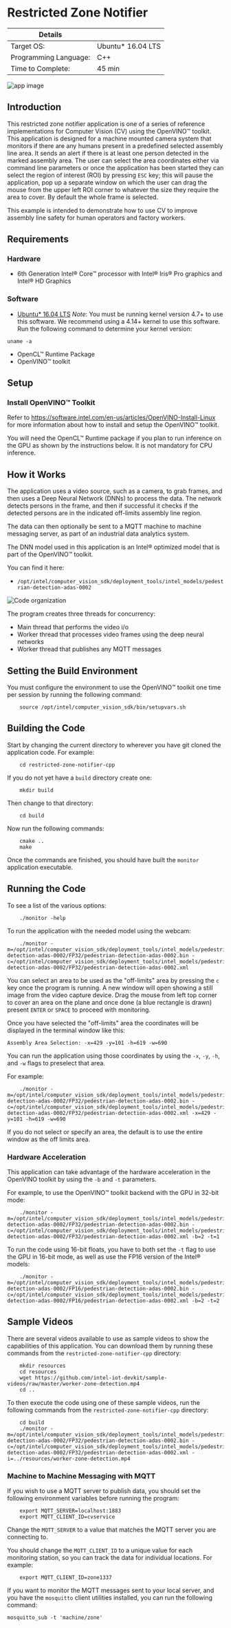 # Restricted Zone Notifier

| Details            |              |
|-----------------------|---------------|
| Target OS:            |  Ubuntu\* 16.04 LTS   |
| Programming Language: |  C++ |
| Time to Complete:    |  45 min     |

![app image](./images/restricted-zone-notifier.png)

## Introduction

This restricted zone notifier application is one of a series of reference implementations for Computer Vision (CV) using the OpenVINO™ toolkit. This application is designed for a machine mounted camera system that monitors if there are any humans present in a predefined selected assembly line area. It sends an alert if there is at least one person detected in the marked assembly area. The user can select the area coordinates either via command line parameters or once the application has been started they can select the region of interest (ROI) by pressing `ESC` key; this will pause the application, pop up a separate window on which the user can drag the mouse from the upper left ROI corner to whatever the size they require the area to cover. By default the whole frame is selected.

This example is intended to demonstrate how to use CV to improve assembly line safety for human operators and factory workers.

## Requirements

### Hardware
* 6th Generation Intel® Core™ processor with Intel® Iris® Pro graphics and Intel® HD Graphics

### Software
* [Ubuntu\* 16.04 LTS](http://releases.ubuntu.com/16.04/)
*Note*: You must be running kernel version 4.7+ to use this software. We recommend using a 4.14+ kernel to use this software. Run the following command to determine your kernel version:
```
uname -a
```
* OpenCL™ Runtime Package
* OpenVINO™ toolkit

## Setup

### Install OpenVINO™ Toolkit
Refer to https://software.intel.com/en-us/articles/OpenVINO-Install-Linux for more information about how to install and setup the OpenVINO™ toolkit.

You will need the OpenCL™ Runtime package if you plan to run inference on the GPU as shown by the
instructions below. It is not mandatory for CPU inference.

## How it Works

The application uses a video source, such as a camera, to grab frames, and then uses a Deep Neural Network (DNNs) to process the data. The network detects persons in the frame, and then if successful it checks if the detected persons are in the indicated off-limits assembly line region.

The data can then optionally be sent to a MQTT machine to machine messaging server, as part of an industrial data analytics system.

The DNN model used in this application is an Intel® optimized model that is part of the OpenVINO™ toolkit.

You can find it here:

- `/opt/intel/computer_vision_sdk/deployment_tools/intel_models/pedestrian-detection-adas-0002`

![Code organization](./images/arch3.png)

The program creates three threads for concurrency:

- Main thread that performs the video i/o
- Worker thread that processes video frames using the deep neural networks
- Worker thread that publishes any MQTT messages

## Setting the Build Environment

You must configure the environment to use the OpenVINO™ toolkit one time per session by running the following command:
```
    source /opt/intel/computer_vision_sdk/bin/setupvars.sh
```

## Building the Code

Start by changing the current directory to wherever you have git cloned the application code. For example:
```
    cd restricted-zone-notifier-cpp
```

If you do not yet have a `build` directory create one:
```
    mkdir build
```

Then change to that directory:
```
    cd build
```

Now run the following commands:
```
    cmake ..
    make
```

Once the commands are finished, you should have built the `monitor` application executable.

## Running the Code

To see a list of the various options:
```
    ./monitor -help
```

To run the application with the needed model using the webcam:
```
    ./monitor -m=/opt/intel/computer_vision_sdk/deployment_tools/intel_models/pedestrian-detection-adas-0002/FP32/pedestrian-detection-adas-0002.bin -c=/opt/intel/computer_vision_sdk/deployment_tools/intel_models/pedestrian-detection-adas-0002/FP32/pedestrian-detection-adas-0002.xml
```

You can select an area to be used as the "off-limits" area by pressing the `c` key once the program is running. A new window will open showing a still image from the video capture device. Drag the mouse from left top corner to cover an area on the plane and once done (a blue rectangle is drawn) present `ENTER` or `SPACE` to proceed with monitoring.

Once you have selected the "off-limits" area the coordinates will be displayed in the terminal window like this:
```
Assembly Area Selection: -x=429 -y=101 -h=619 -w=690
```

You can run the application using those coordinates by using the `-x`, `-y`, `-h`, and `-w` flags to preselect that area.

For example:
```
    ./monitor -m=/opt/intel/computer_vision_sdk/deployment_tools/intel_models/pedestrian-detection-adas-0002/FP32/pedestrian-detection-adas-0002.bin -c=/opt/intel/computer_vision_sdk/deployment_tools/intel_models/pedestrian-detection-adas-0002/FP32/pedestrian-detection-adas-0002.xml -x=429 -y=101 -h=619 -w=690
```

If you do not select or specify an area, the default is to use the entire window as the off limits area.

### Hardware Acceleration

This application can take advantage of the hardware acceleration in the OpenVINO toolkit by using the `-b` and `-t` parameters.

For example, to use the OpenVINO™ toolkit backend with the GPU in 32-bit mode:
```
    ./monitor -m=/opt/intel/computer_vision_sdk/deployment_tools/intel_models/pedestrian-detection-adas-0002/FP32/pedestrian-detection-adas-0002.bin -c=/opt/intel/computer_vision_sdk/deployment_tools/intel_models/pedestrian-detection-adas-0002/FP32/pedestrian-detection-adas-0002.xml -b=2 -t=1
```

To run the code using 16-bit floats, you have to both set the `-t` flag to use the GPU in 16-bit mode, as well as use the FP16 version of the Intel® models:
```
    ./monitor -m=/opt/intel/computer_vision_sdk/deployment_tools/intel_models/pedestrian-detection-adas-0002/FP16/pedestrian-detection-adas-0002.bin -c=/opt/intel/computer_vision_sdk/deployment_tools/intel_models/pedestrian-detection-adas-0002/FP16/pedestrian-detection-adas-0002.xml -b=2 -t=2
```

## Sample Videos

There are several videos available to use as sample videos to show the capabilities of this application. You can download them by running these commands from the `restricted-zone-notifier-cpp` directory:
```
    mkdir resources
    cd resources
    wget https://github.com/intel-iot-devkit/sample-videos/raw/master/worker-zone-detection.mp4
    cd ..
```

To then execute the code using one of these sample videos, run the following commands from the `restricted-zone-notifier-cpp` directory:
```
    cd build
    ./monitor -m=/opt/intel/computer_vision_sdk/deployment_tools/intel_models/pedestrian-detection-adas-0002/FP32/pedestrian-detection-adas-0002.bin -c=/opt/intel/computer_vision_sdk/deployment_tools/intel_models/pedestrian-detection-adas-0002/FP32/pedestrian-detection-adas-0002.xml -i=../resources/worker-zone-detection.mp4
```

### Machine to Machine Messaging with MQTT

If you wish to use a MQTT server to publish data, you should set the following environment variables before running the program:
```
    export MQTT_SERVER=localhost:1883
    export MQTT_CLIENT_ID=cvservice
```

Change the `MQTT_SERVER` to a value that matches the MQTT server you are connecting to.

You should change the `MQTT_CLIENT_ID` to a unique value for each monitoring station, so you can track the data for individual locations. For example:
```
    export MQTT_CLIENT_ID=zone1337
```

If you want to monitor the MQTT messages sent to your local server, and you have the `mosquitto` client utilities installed, you can run the following command:
```
mosquitto_sub -t 'machine/zone'
```
